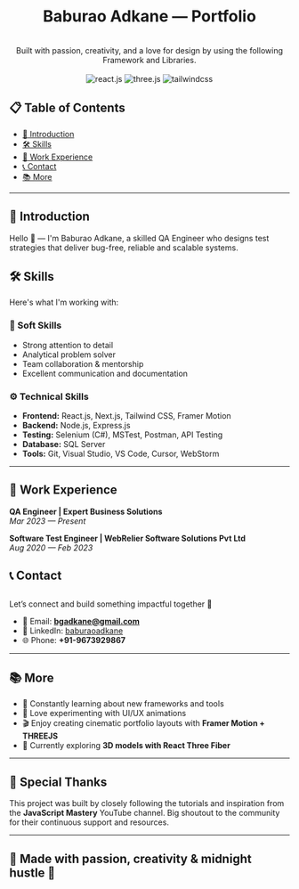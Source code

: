 <div align="center">
  <h1> Baburao Adkane — Portfolio </h1>
  <br />
 <div align="center">
     Built with passion, creativity, and a love for design by using the following Framework and Libraries.
    </div>
    <br />
  <div>
    <img src="https://img.shields.io/badge/-React_JS-black?style=for-the-badge&logoColor=white&logo=react&color=61DAFB" alt="react.js" />
    <img src="https://img.shields.io/badge/-Three_JS-black?style=for-the-badge&logoColor=white&logo=threedotjs&color=000000" alt="three.js" />
    <img src="https://img.shields.io/badge/-Tailwind_CSS-black?style=for-the-badge&logoColor=white&logo=tailwindcss&color=06B6D4" alt="tailwindcss" />
  </div>
</div>

## 📋 <a name="table">Table of Contents</a>

- [📌 Introduction](#introduction)  
- [🛠️ Skills](#skills)  
- [💼 Work Experience](#work)   
- [📞 Contact](#contact)  
- [📚 More](#more)

---

## <a name="introduction">📌 Introduction</a>

Hello 👋 — I'm Baburao Adkane, a skilled QA Engineer who designs test strategies
            that deliver bug-free, reliable and scalable systems.

## <a name="skills">🛠️ Skills  </a>

Here's what I'm working with:

### 🎨 Soft Skills  
- Strong attention to detail  
- Analytical problem solver  
- Team collaboration & mentorship  
- Excellent communication and documentation  

### ⚙️ Technical Skills  
- **Frontend:** React.js, Next.js, Tailwind CSS, Framer Motion  
- **Backend:** Node.js, Express.js  
- **Testing:** Selenium (C#), MSTest, Postman, API Testing  
- **Database:** SQL Server 
- **Tools:** Git, Visual Studio, VS Code, Cursor, WebStorm  
---

## <a name="work">💼 Work Experience </a>

**QA Engineer | Expert Business Solutions**  
*Mar 2023 — Present*  

**Software Test Engineer | WebRelier Software Solutions Pvt Ltd**  
*Aug 2020 — Feb 2023*  

## <a name="contact">📞 Contact </a>
##  

Let’s connect and build something impactful together 🚀  

- 📧 Email: **bgadkane@gmail.com**  
- 💼 LinkedIn: [baburaoadkane](https://www.linkedin.com/in/baburao-adkane-443476250/)  
- 🌐 Phone: **+91-9673929867**
---

## <a name="more">📚 More </a> 

- 🎯 Constantly learning about new frameworks and tools  
- 🎨 Love experimenting with UI/UX animations  
- 🎬 Enjoy creating cinematic portfolio layouts with **Framer Motion + THREEJS**  
- 📖 Currently exploring **3D models with React Three Fiber**

---

## 🎉 Special Thanks  

This project was built by closely following the tutorials and inspiration from the **JavaScript Mastery** YouTube channel. Big shoutout to the community for their continuous support and resources.  

---

## 🖤 Made with passion, creativity & midnight hustle 🌌  


